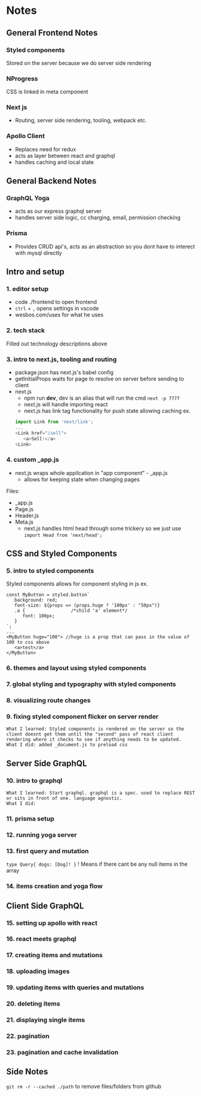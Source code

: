# Notes

## General Frontend Notes

### Styled components

   Stored on the server because we do server side rendering

### NProgress

   CSS is linked in meta component

### Next js

* Routing, server side rendering, tooling, webpack etc.

### Apollo Client

* Replaces need for redux
* acts as layer between react and graphql
* handles caching and local state

## General Backend Notes

### GraphQL Yoga

* acts as our express graphql server
* handles server side logic, cc charging, email, permission checking

### Prisma

* Provides CRUD api's, acts as an abstraction so you dont have to interect with mysql directly

## Intro and setup

### 1. editor setup

* code ./frontend to open frontend
* `ctrl` + `,` opens settings in vscode
* wesbos.com/uses for what he uses

### 2. tech stack

Filled out technology descriptions above

### 3. intro to next.js, tooling and routing

* package.json has next.js's babel config
* getInitialProps waits for page to resolve on server before sending to client
* next.js
  * npm run __dev__, dev is an alias that will run the cmd `next -p 7777`
  * next.js will handle importing react
  * next.js has link tag functionality for push state allowing caching
   ex.
   ```javascript
   import Link from 'next/link';
   ...
   <Link href="/sell">
      <a>Sell!</a>
   <Link>
   ```

### 4. custom _app.js

* next.js wraps whole appilcation in "app component" - _app.js
  * allows for keeping state when changing pages

Files:
* _app.js
* Page.js
* Header.js
* Meta.js
  * next.js handles html head through some trickery so we just use `import Head from 'next/head';`

## CSS and Styled Components

### 5. intro to styled components

Styled components allows for component styling in js
ex.
```
const MyButton = styled.button`
   background: red;
   font-size: ${props => (props.huge ? '100px' : "50px")}
   .a {                 /*child 'a' element*/
      font: 100px;
   }
`;
...
<MyButton huge="100"> //huge is a prop that can pass in the value of 100 to css above
   <a>test</a>
</MyButton>
```

### 6. themes and layout using styled components

### 7. global styling and typography with styled components

### 8. visualizing route changes

### 9. fixing styled component flicker on server render

    What I learned: Styled components is rendered on the server so the client doesnt get them until the "second" pass of react client rendering where it checks to see if anything needs to be updated.
    What I did: added _document.js to preload css

## Server Side GraphQL

### 10. intro to graphql

    What I learned: Start graphql. graphql is a spec. used to replace REST or sits in front of one. language agnostic.
    What I did:

### 11. prisma setup

### 12. running yoga server

### 13. first query and mutation

   `type Query{
      dogs: [Dog]!
   }`
! Means if there cant be any null items in the array

### 14. items creation and yoga flow

## Client Side GraphQL

### 15. setting up apollo with react

### 16. react meets graphql

### 17. creating items and mutations

### 18. uploading images

### 19. updating items with queries and mutations

### 20. deleting items

### 21. displaying single items

### 22. pagination

### 23. pagination and cache invalidation

## Side Notes

`git rm -r --cached ./path` to remove files/folders from github